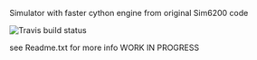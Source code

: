 Simulator with faster cython engine
from original Sim6200 code


![Travis build status](https://travis-ci.org/ericmjonas/Sim2600.svg?branch=migrate_main_sim)

see Readme.txt for more info
WORK IN PROGRESS
